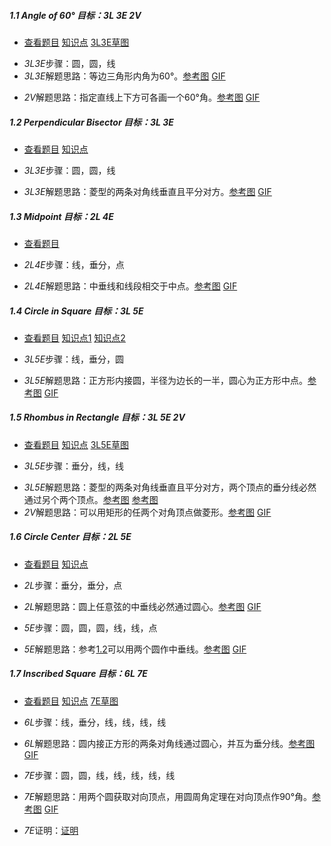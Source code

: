 ##### 1.1 Angle of 60° *目标：3L 3E 2V*
- [查看题目](https://cdn.jsdelivr.net/gh/MathsFans/Euclidea/images/level/angle60.png) [知识点](https://cdn.jsdelivr.net/gh/MathsFans/Euclidea/images/hints/Fact-Equilateral.png) [3L3E草图](https://cdn.jsdelivr.net/gh/MathsFans/Euclidea/images/hints/Draft-Angle60.png) 
+ *3L3E*步骤：圆，圆，线
+ *3L3E*解题思路：等边三角形内角为60°。[参考图](https://cdn.jsdelivr.net/gh/MathsFans/Euclidea/solved/1.1.3L3E.png) [GIF](https://cdn.jsdelivr.net/gh/MathsFans/Euclidea/GIF/1.1.3L3E.gif)
- *2V*解题思路：指定直线上下方可各画一个60°角。[参考图](https://cdn.jsdelivr.net/gh/MathsFans/Euclidea/solved/1.1.2V.png) [GIF](https://cdn.jsdelivr.net/gh/MathsFans/Euclidea/GIF/1.1.2V.gif)


<A NAME="1.2"></A>
##### 1.2 Perpendicular Bisector *目标：3L 3E*
- [查看题目](https://cdn.jsdelivr.net/gh/MathsFans/Euclidea/images/level/perp-bisector.png) [知识点](https://cdn.jsdelivr.net/gh/MathsFans/Euclidea/images/hints/Fact-RhombusDiagonals.png) 
+ *3L3E*步骤：圆，圆，线
- *3L3E*解题思路：菱型的两条对角线垂直且平分对方。[参考图](https://cdn.jsdelivr.net/gh/MathsFans/Euclidea/solved/1.2.3L3E.png) [GIF](https://cdn.jsdelivr.net/gh/MathsFans/Euclidea/GIF/1.2.3L3E.gif)


##### 1.3 Midpoint *目标：2L 4E*
- [查看题目](https://cdn.jsdelivr.net/gh/MathsFans/Euclidea/images/level/midpoint.png) 
+ *2L4E*步骤：线，垂分，点
- *2L4E*解题思路：中垂线和线段相交于中点。[参考图](https://cdn.jsdelivr.net/gh/MathsFans/Euclidea/solved/1.3.2L4E.png) [GIF](https://cdn.jsdelivr.net/gh/MathsFans/Euclidea/GIF/1.3.2L4E.gif)


##### 1.4 Circle in Square *目标：3L 5E*
- [查看题目](https://cdn.jsdelivr.net/gh/MathsFans/Euclidea/images/level/circle-in-square.png) [知识点1](https://cdn.jsdelivr.net/gh/MathsFans/Euclidea/images/hints/Fact-SquareSymmetry.png) [知识点2](https://cdn.jsdelivr.net/gh/MathsFans/Euclidea/images/hints/Fact-Tangent.png) 
+ *3L5E*步骤：线，垂分，圆
- *3L5E*解题思路：正方形内接圆，半径为边长的一半，圆心为正方形中点。[参考图](https://cdn.jsdelivr.net/gh/MathsFans/Euclidea/solved/1.4.3L5E.png) [GIF](https://cdn.jsdelivr.net/gh/MathsFans/Euclidea/GIF/1.4.3L5E.gif)


##### 1.5 Rhombus in Rectangle *目标：3L 5E 2V*
- [查看题目](https://cdn.jsdelivr.net/gh/MathsFans/Euclidea/images/level/rhombus-in-rect.png) [知识点](https://cdn.jsdelivr.net/gh/MathsFans/Euclidea/images/hints/Fact-RhombusDiagonals.png) [3L5E草图](https://cdn.jsdelivr.net/gh/MathsFans/Euclidea/images/hints/Draft-RhombusInRect.png) 
+ *3L5E*步骤：垂分，线，线
- *3L5E*解题思路：菱型的两条对角线垂直且平分对方，两个顶点的垂分线必然通过另个两个顶点。[参考图](https://cdn.jsdelivr.net/gh/MathsFans/Euclidea/solved/1.5.3L5E.png) [参考图](https://cdn.jsdelivr.net/gh/MathsFans/Euclidea/GIF/1.5.3L5E.gif)
- *2V*解题思路：可以用矩形的任两个对角顶点做菱形。[参考图](https://cdn.jsdelivr.net/gh/MathsFans/Euclidea/solved/1.5.2V.png) [GIF](https://cdn.jsdelivr.net/gh/MathsFans/Euclidea/GIF/1.5.2V.gif)


##### 1.6 Circle Center *目标：2L 5E*
- [查看题目](https://cdn.jsdelivr.net/gh/MathsFans/Euclidea/images/level/circle-center.png) [知识点](https://cdn.jsdelivr.net/gh/MathsFans/Euclidea/images/hints/Fact-CircumCircle.png) 
+ *2L*步骤：垂分，垂分，点
- *2L*解题思路：圆上任意弦的中垂线必然通过圆心。[参考图](https://cdn.jsdelivr.net/gh/MathsFans/Euclidea/solved/1.6.2L.png) [GIF](https://cdn.jsdelivr.net/gh/MathsFans/Euclidea/GIF/1.6.2L.gif)
+ *5E*步骤：圆，圆，圆，线，线，点
- *5E*解题思路：参考<A HREF="#1.2">1.2</A>可以用两个圆作中垂线。[参考图](https://cdn.jsdelivr.net/gh/MathsFans/Euclidea/solved/1.6.5E.png) [GIF](https://cdn.jsdelivr.net/gh/MathsFans/Euclidea/GIF/1.6.5E.gif)


##### 1.7 Inscribed Square *目标：6L 7E*
- [查看题目](https://cdn.jsdelivr.net/gh/MathsFans/Euclidea/images/level/square-in-circle.png) [知识点](https://cdn.jsdelivr.net/gh/MathsFans/Euclidea/images/hints/Fact-SquareDiagonals.png) [7E草图](https://cdn.jsdelivr.net/gh/MathsFans/Euclidea/images/hints/Draft-SquareInCircle.png)
+ *6L*步骤：线，垂分，线，线，线，线
- *6L*解题思路：圆内接正方形的两条对角线通过圆心，并互为垂分线。[参考图](https://cdn.jsdelivr.net/gh/MathsFans/Euclidea/solved/1.7.6L.png) [GIF](https://cdn.jsdelivr.net/gh/MathsFans/Euclidea/GIF/1.7.6L.gif)
+ *7E*步骤：圆，圆，线，线，线，线，线
- *7E*解题思路：用两个圆获取对向顶点，用圆周角定理在对向顶点作90°角。[参考图](https://cdn.jsdelivr.net/gh/MathsFans/Euclidea/solved/1.7.7E.png) [GIF](https://cdn.jsdelivr.net/gh/MathsFans/Euclidea/GIF/1.7.7E.gif)
+ *7E*证明：[证明](https://cdn.jsdelivr.net/gh/MathsFans/Euclidea/proof/1.7.7E.png)

